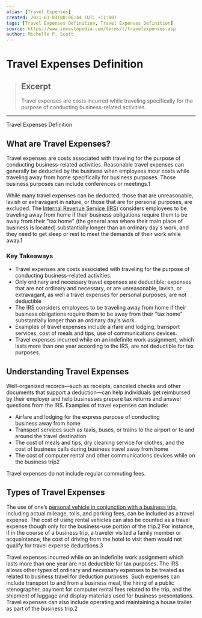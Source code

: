 ```yaml
---
alias: [Travel Expenses]
created: 2021-03-03T00:06:44 (UTC +11:00)
tags: [Travel Expenses Definition, Travel Expenses Definition]
source: https://www.investopedia.com/terms/t/travelexpenses.asp
author: Michelle P. Scott
---
```


# Travel Expenses Definition

> ## Excerpt
> Travel expenses are costs incurred while traveling specifically for the purpose of conducting business-related activities.

---

Travel Expenses Definition
## What are Travel Expenses?

Travel expenses are costs associated with traveling for the purpose of conducting business-related activities. Reasonable travel expenses can generally be deducted by the business when employees incur costs while traveling away from home specifically for business purposes. Those business purposes can include conferences or meetings.1 

While many travel expenses can be deducted, those that are unreasonable, lavish or extravagant in nature, or those that are for personal purposes, are excluded. The [Internal Revenue Service (IRS)](https://www.investopedia.com/terms/i/irs.asp) considers employees to be traveling away from home if their business obligations require them to be away from their "tax home" (the general area where their main place of business is located) substantially longer than an ordinary day's work, and they need to get sleep or rest to meet the demands of their work while away.1 

### Key Takeaways

-   Travel expenses are costs associated with traveling for the purpose of conducting business-related activities.
-   Only ordinary and necessary travel expenses are deductible; expenses that are not ordinary and necessary, or are unreasonable, lavish, or extravagant, as well a travel expenses for personal purposes, are not deductible
-   The IRS considers employees to be traveling away from home if their business obligations require them to be away from their "tax home” substantially longer than an ordinary day's work.
-   Examples of travel expenses include airfare and lodging, transport services, cost of meals and tips, use of communications devices.
-   Travel expenses incurred while on an indefinite work assignment, which lasts more than one year according to the IRS, are not deductible for tax purposes.

## Understanding Travel Expenses

Well-organized records—such as receipts, canceled checks and other documents that support a deduction—can help individuals get reimbursed by their employer and help businesses prepare tax returns and answer questions from the IRS. Examples of travel expenses can include:

-   Airfare and lodging for the express purpose of conducting business away from home
-   Transport services such as taxis, buses, or trains to the airport or to and around the travel destination
-   The cost of meals and tips, dry cleaning service for clothes, and the cost of business calls during business travel away from home
-   The cost of computer rental and other communications devices while on the business trip2

Travel expenses do not include regular commuting fees.

## Types of Travel Expenses

The use of one’s [personal vehicle in conjunction with a business trip](https://www.investopedia.com/articles/budgeting-savings/081316/cost-road-trip-across-united-states.asp), including actual mileage, tolls, and parking fees, can be included as a travel expense. The cost of using rental vehicles can also be counted as a travel expense though only for the business-use portion of the trip.2 For instance, if in the course of a business trip, a traveler visited a family member or acquaintance, the cost of driving from the hotel to visit them would not qualify for travel expense deductions.3

Travel expenses incurred while on an indefinite work assignment which lasts more than one year are not deductible for tax purposes. The IRS allows other types of ordinary and necessary expenses to be treated as related to business travel for deduction purposes. Such expenses can include transport to and from a business meal, the hiring of a public stenographer, payment for computer rental fees related to the trip, and the shipment of luggage and display materials used for business presentations. Travel expenses can also include operating and maintaining a house trailer as part of the business trip.2

